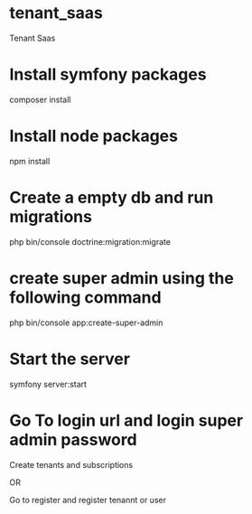 # tenant_saas
Tenant Saas

# Install symfony packages
composer install

# Install node packages
npm install

# Create a empty db and run migrations
php bin/console doctrine:migration:migrate

# create super admin using the following command
php bin/console app:create-super-admin

# Start the server
symfony server:start

# Go To login url and login super admin password
Create tenants and subscriptions 

OR

Go to register and register tenannt or user
